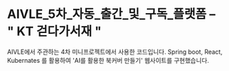 # AIVLE_5차_자동_출간_및_구독_플랫폼 – " KT 걷다가서재 "

AIVLE에서 주관하는 4차 미니프로젝트에서 사용한 코드입니다. Spring boot, React, Kubernates 를 활용하여 'AI를 활용한 북커버 만들기' 웹사이트를 구현했습니다.
